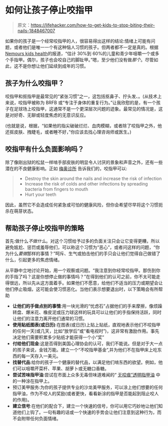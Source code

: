 # 如何让孩子停止咬指甲

> 原文：<https://lifehacker.com/how-to-get-kids-to-stop-biting-their-nails-1848467007>

如果你的孩子是一个经常咬指甲的人，很容易得出这样的结论:情绪上可能有问题，或者他们是唯一一个有这种恼人习惯的孩子。但两者都不一定是真的。根据[Nemours kids health](https://www.kidshealth.org/en/parents/five-habits.html)的报道，“估计 30%到 60%的儿童和青少年咀嚼一个或多个手指甲。偶尔，孩子也会咬自己的脚趾甲。”嗯，至少他们没有做*那个*。尽管如此，这不是你想让他们延续到成年的习惯。



## 孩子为什么咬指甲？

咬指甲和抠指甲是最常见的“紧张习惯”之一，这包括抠鼻子、拧头发、。(从技术上来说，咬指甲被称为 BRFB 或“专注于身体的重复行为。”让我欣慰的是，有一个孩子在足球场上咬指甲，这通常不是一个更深层次问题的迹象。最常见的情况是，这是对好奇、无聊或轻度焦虑的无意识反应。

(也就是说，根据，“如果他的指尖破破烂烂、血肉模糊，或者除了咬指甲之外，他还抠皮肤、拽睫毛，或者睡不好，”你应该去找心理咨询师或医生。)

## 咬指甲有什么负面影响吗？

除了像刚出狱的松鼠一样啃手部皮肤的明显令人讨厌的景象和声音之外，还有一些潜在的不良健康影响。正如 [梅奥诊所](https://www.mayoclinic.org/healthy-lifestyle/adult-health/expert-answers/nail-biting/faq-20058548) 告诉我们的，咬指甲可以:

> *   Destroy the skin around the nails and increase the risk of infection
> *   Increase the risk of colds and other infections by spreading bacteria from fingers to mouth
> *   Hurt your teeth

因此，虽然它不会造成任何紧急或可怕的健康风险，但你会希望尽早将这个习惯扼杀在萌芽状态。

## 帮助孩子停止咬指甲的策略

首先:做什么*不做什么*。对这个习惯给予过多的负面关注只会让它变得更糟，所以避免尴尬、惩罚或羞辱他们，可以称这个习惯为“恶心”，或者问这样的问题，“你为什么*要做*那样的事情？”呵斥、生气或拍击他们的手只会让他们觉得自己做错了什么，引起更多的焦虑情绪。

从平静中立地讨论开始，用一个观察或问题。“我注意到你经常咬指甲。那伤到你的手指了吗？这是你想停止做的事情吗？”在得到他们的认可之前，你不太可能走得很远，所以先从这方面着手。如果他们不愿意，给他们不适当的压力或期望会让他们停止吸烟，这可能会使习惯恶化。当他们表示想要退出时，以下策略会有所帮助

*   **让他们的手做点别的事情**:用一块光滑的“忧虑石”占据他们的手来摩擦，像烦躁转盘、爆米花、橡皮泥或压力球这样的玩具可以让他们的手指保持活跃，同时让他们的注意力离开他们通常的习惯。
*   **使用贴纸图表(或日历)**:在图表(或日历)上贴上贴纸，直观地表示他们不咬指甲的任何一天(或几天，比如“放学后”或“看电视时”)，这非常有激励作用。事先决定他们需要积累多少贴纸才能获得一个小“奖”
*   **付给他们现金**:这是否得到美国心理协会的认可，我们不能说。但是对于大一点的孩子来说，金钱万能。建立一个“不咬指甲基金”,并为他们不在指甲床上吃东西的每一天存入一美元。
*   **找替代品**:给你的孩子一个健康的替代品，以满足他们啃东西的欲望。例如，他们可以咀嚼芹菜杆、苹果、胡萝卜或无糖口香糖。
*   **尝试苦味指甲油**:尝试在市面上众多无毒但味道难闻的“ [无咬痕”透明指甲油](https://www.moms.com/safe-bite-averting-nail-polish-kids/) 中的一种涂在指甲上。
*   预订美甲服务:为你的孩子提供专业的沙龙美甲服务，可以涂上他们想要的任何指甲油，作为不咬人的奖励(或者更快，看看新涂的指甲是否能起到阻止咬人的作用)。
*   **建立信号**:在他们的配合下，建立一个快速的信号，你可以用它巧妙地让他们知道他们上钩了。一句有趣的话或一个快速的手势会让他们注意到这种行为，而不会附带任何负面情绪。